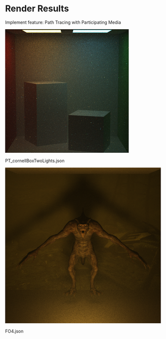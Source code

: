 # Render Results

Implement feature: Path Tracing with Participating Media

![](./rendered_images.png)

PT_cornellBoxTwoLights.json

![](./final_result.png)

FO4.json


